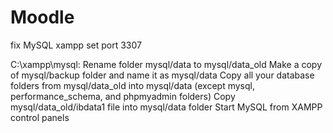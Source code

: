 # Moodle


fix MySQL xampp 
  set port 3307
  
  C:\xampp\mysql:
  Rename folder mysql/data to mysql/data_old
  Make a copy of mysql/backup folder and name it as mysql/data
  Copy all your database folders from mysql/data_old into mysql/data (except mysql, performance_schema, and phpmyadmin folders)
  Copy mysql/data_old/ibdata1 file into mysql/data folder
  Start MySQL from XAMPP control panels
